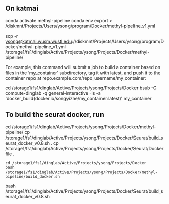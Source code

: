 ##
## On katmai
conda activate methyl-pipeline
conda env export > /diskmnt/Projects/Users/ysong/program/Docker/methyl-pipeline_v1.yml

scp -r ysong@katmai.wusm.wustl.edu://diskmnt/Projects/Users/ysong/program/Docker/methyl-pipeline_v1.yml /storage1/fs1/dinglab/Active/Projects/ysong/Projects/Docker/methyl-pipeline/

For example, this command will submit a job to build a container based on files in the ‘my_container’ subdirectory, tag it with latest, and push it to the container repo at repo.example.com/repo_username/my_container:

cd /storage1/fs1/dinglab/Active/Projects/ysong/Projects/Docker
bsub -G compute-dinglab -q general-interactive -Is -a 'docker_build(docker.io/songyizhe/my_container:latest)'  my_container

## To build the seurat docker, run

cd /storage1/fs1/dinglab/Active/Projects/ysong/Projects/Docker/methyl-pipeline/
cp /storage1/fs1/dinglab/Active/Projects/ysong/Projects/Docker/Seurat/build_seurat_docker_v0.8.sh .
cp /storage1/fs1/dinglab/Active/Projects/ysong/Projects/Docker/Seurat/Dockerfile .

```
cd /storage1/fs1/dinglab/Active/Projects/ysong/Projects/Docker
bash /storage1/fs1/dinglab/Active/Projects/ysong/Projects/Docker/methyl-pipeline/build_docker.sh
```
bash /storage1/fs1/dinglab/Active/Projects/ysong/Projects/Docker/Seurat/build_seurat_docker_v0.8.sh
